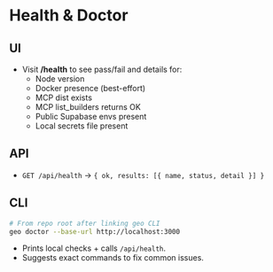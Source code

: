# Health & Doctor

## UI
- Visit **/health** to see pass/fail and details for:
  - Node version
  - Docker presence (best-effort)
  - MCP dist exists
  - MCP list_builders returns OK
  - Public Supabase envs present
  - Local secrets file present

## API
- `GET /api/health` → `{ ok, results: [{ name, status, detail }] }`

## CLI
```bash
# From repo root after linking geo CLI
geo doctor --base-url http://localhost:3000
```
- Prints local checks + calls `/api/health`.
- Suggests exact commands to fix common issues.
